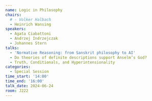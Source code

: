 ```yaml
---
name: Logic in Philosophy
chairs:
  # - Volker Halbach
  - Heinrich Wansing
speakers:
  - Agata Ciabattoni
  - Andrzej Indrzejczak
  - Johannes Stern
talks:
  - 'Normative Reasoning: from Sanskrit philosophy to AI'
  - Do theories of definite descriptions support Anselm’s God?
  - Truth, Conditionals, and Hyperintensionality
categories:
  - Special Session
time_start: '14:00'
time_end: '16:00'
talk_date: 2024-06-24
room: J222
---
```

